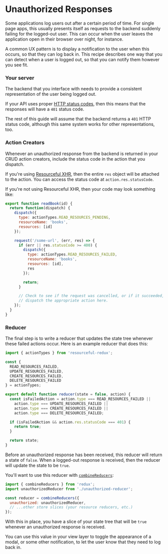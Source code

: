 # Unauthorized Responses

Some applications log users out after a certain period of time. For single page
apps, this usually presents itself as requests to the backend suddenly failing
for the logged-out user. This can occur when the user leaves the application
open in their browser over night, for instance.

A common UX pattern is to display a notification to the user when this occurs,
so that they can log back in. This recipe describes one way that you can detect
when a user is logged out, so that you can notify them however you see fit.

### Your server

The backend that you interface with needs to provide a consistent representation
of the user being logged out.

If your API uses proper
[HTTP status codes](https://en.wikipedia.org/wiki/List_of_HTTP_status_codes),
then this means that the responses will have a `401` status code.

The rest of this guide will assume that the backend returns a `401` HTTP status
code, although this same system works for other representations, too.

### Action Creators

Whenever an unauthorized response from the backend is returned in your CRUD
action creators, include the status code in the action that you dispatch.

If you're using [Resourceful XHR](/docs/extras/resourceful-xhr.md),
then the entire `res` object will be attached to the action. You can access the
status code at `action.res.statusCode`.

If you're not using Resourceful XHR, then your code may look
something like:

```js
export function readBook(id) {
  return function(dispatch) {
    dispatch({
      type: actionTypes.READ_RESOURCES_PENDING,
      resourceName: 'books',
      resources: [id]
    });

    request('/some-url', (err, res) => {
      if (err || res.statusCode >= 400) {
        dispatch({
          type: actionTypes.READ_RESOURCES_FAILED,
          resourceName: 'books',
          resources: [id],
          res
        });

        return;
      }

      // Check to see if the request was cancelled, or if it succeeded, then
      // dispatch the appropriate action here.
    });
  }
}

```

### Reducer

The final step is to write a reducer that updates the state tree whenever
these failed actions occur. Here is an example reducer that does this:

```js
import { actionTypes } from 'resourceful-redux';

const {
  READ_RESOURCES_FAILED,
  UPDATE_RESOURCES_FAILED,
  CREATE_RESOURCES_FAILED,
  DELETE_RESOURCES_FAILED
} = actionTypes;

export default function reducer(state = false, action) {
  const isFailedAction = action.type === READ_RESOURCES_FAILED ||
    action.type === UPDATE_RESOURCES_FAILED ||
    action.type === CREATE_RESOURCES_FAILED ||
    action.type === DELETE_RESOURCES_FAILED;

  if (isFailedAction && action.res.statusCode === 401) {
    return true;
  }

  return state;
}
```

Before an unauthorized response has been received, this reducer will return
a state of `false`.  When a logged-out response is received, then the reducer
will update the state to be `true`.

You'll want to use this reducer with
[`combineReducers`](http://redux.js.org/docs/api/combineReducers.html):

```js
import { combineReducers } from 'redux';
import unauthorizedReducer from './unauthorized-reducer';

const reducer = combineReducers({
  unauthorized: unauthorizedReducer,
  // ...other store slices (your resource reducers, etc.)
});
```

With this in place, you have a slice of your state tree that will be `true`
whenever an unauthorized response is received.

You can use this value in your view layer to toggle the appearance of a modal,
or some other notification, to let the user know that they need to log back in.
